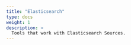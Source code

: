 ```yaml
---
title: "Elasticsearch"
type: docs
weight: 1
description: > 
  Tools that work with Elasticsearch Sources.
---
```

